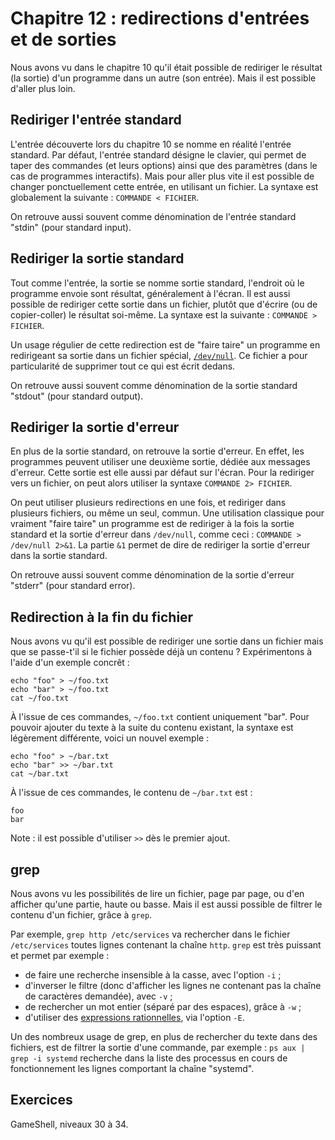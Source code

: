 # Chapitre 12 : redirections d'entrées et de sorties

Nous avons vu dans le chapitre 10 qu'il était possible de rediriger le résultat
(la sortie) d'un programme dans un autre (son entrée). Mais il est possible
d'aller plus loin.

## Rediriger l'entrée standard 

L'entrée découverte lors du chapitre 10 se nomme en réalité l'entrée standard.
Par défaut, l'entrée standard désigne le clavier, qui permet de taper des
commandes (et leurs options) ainsi que des paramètres (dans le cas de
programmes interactifs). Mais pour aller plus vite il est possible de changer
ponctuellement cette entrée, en utilisant un fichier. La syntaxe est
globalement la suivante : `COMMANDE < FICHIER`.

On retrouve aussi souvent comme dénomination de l'entrée standard "stdin" (pour
standard input).

## Rediriger la sortie standard

Tout comme l'entrée, la sortie se nomme sortie standard, l'endroit où le 
programme envoie sont résultat, généralement à l'écran. Il est aussi possible
de rediriger cette sortie dans un fichier, plutôt que d'écrire (ou de
copier-coller) le résultat soi-même. La syntaxe est la suivante : `COMMANDE >
FICHIER`.

Un usage régulier de cette redirection est de "faire taire" un programme en
redirigeant sa sortie dans un fichier spécial,
[`/dev/null`](https://fr.wikipedia.org/wiki/P%C3%A9riph%C3%A9rique_nul). Ce fichier a pour
particularité de supprimer tout ce qui est écrit dedans.

On retrouve aussi souvent comme dénomination de la sortie standard "stdout" (pour
standard output).

## Rediriger la sortie d'erreur

En plus de la sortie standard, on retrouve la sortie d'erreur. En effet, les
programmes peuvent utiliser une deuxième sortie, dédiée aux messages d'erreur.
Cette sortie est elle aussi par défaut sur l'écran. Pour la rediriger vers un
fichier, on peut alors utiliser la syntaxe `COMMANDE 2> FICHIER`.

On peut utiliser plusieurs redirections en une fois, et rediriger dans
plusieurs fichiers, ou même un seul, commun. Une utilisation classique pour
vraiment "faire taire" un programme est de rediriger à la fois la sortie
standard et la sortie d'erreur dans `/dev/null`, comme ceci : `COMMANDE >
/dev/null 2>&1`. La partie `&1` permet de dire de rediriger la sortie d'erreur
dans la sortie standard.

On retrouve aussi souvent comme dénomination de la sortie d'erreur "stderr" (pour
standard error).

## Redirection à la fin du fichier

Nous avons vu qu'il est possible de rediriger une sortie dans un fichier mais
que se passe-t'il si le fichier possède déjà un contenu ? Expérimentons à
l'aide d'un exemple concrêt :

```
echo "foo" > ~/foo.txt
echo "bar" > ~/foo.txt
cat ~/foo.txt
```

À l'issue de ces commandes, `~/foo.txt` contient uniquement "bar". Pour pouvoir ajouter
du texte à la suite du contenu existant, la syntaxe est légèrement différente,
voici un nouvel exemple :

```
echo "foo" > ~/bar.txt
echo "bar" >> ~/bar.txt
cat ~/bar.txt
```

À l'issue de ces commandes, le contenu de `~/bar.txt` est :

```
foo
bar
```

Note : il est possible d'utiliser `>>` dès le premier ajout.

## grep

Nous avons vu les possibilités de lire un fichier, page par page, ou d'en
afficher qu'une partie, haute ou basse. Mais il est aussi possible de filtrer
le contenu d'un fichier, grâce à `grep`.

Par exemple, `grep http /etc/services` va rechercher dans le fichier
`/etc/services` toutes lignes contenant la chaîne `http`. `grep` est très
puissant et permet par exemple :

* de faire une recherche insensible à la casse, avec l'option `-i` ;
* d'inverser le filtre (donc d'afficher les lignes ne contenant pas la chaîne
  de caractères demandée), avec `-v` ;
* de rechercher un mot entier (séparé par des espaces), grâce à `-w` ;
* d'utiliser des [expressions
  rationnelles](https://fr.wikipedia.org/wiki/Expression_r%C3%A9guli%C3%A8re),
  via l'option `-E`.

Un des nombreux usage de grep, en plus de rechercher du texte dans des
fichiers, est de filtrer la sortie d'une commande, par exemple : `ps aux | grep
-i systemd` recherche dans la liste des processus en cours de fonctionnement
les lignes comportant la chaîne "systemd".

## Exercices

GameShell, niveaux 30 à 34.
